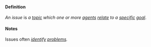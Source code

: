 #### Definition

*An issue* is *a [topic](https://github.com/gcassel/Modular-Organization-Terminology/blob/master/terms/topic.md) which one or more [agents](https://github.com/gcassel/Modular-Organization-Terminology/blob/master/terms/agent.md) [relate](https://github.com/gcassel/Modular-Organization-Terminology/blob/master/terms/relate.md) to a [specific](https://github.com/gcassel/Modular-Organization-Terminology/blob/master/terms/specific.md) [goal](https://github.com/gcassel/Modular-Organization-Terminology/blob/master/terms/goal.md)*.
		
#### Notes

Issues often *[identify](https://github.com/gcassel/Modular-Organization-Terminology/blob/master/terms/identify.md) [problems](https://github.com/gcassel/Modular-Organization-Terminology/blob/master/terms/problem.md).*
